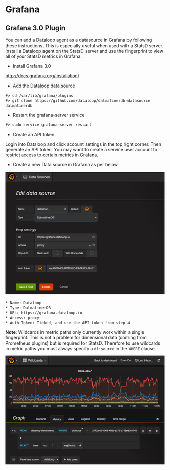# Grafana

## Grafana 3.0 Plugin

You can add a Dataloop agent as a datasource in Grafana by following these instructions. This is especially useful when used with a StatsD server. Install a Dataloop agent on the StatsD server and use the fingerprint to view all of your StatsD metrics in Grafana.

* Install Grafana 3.0

<http://docs.grafana.org/installation/>

* Add the Dataloop data source

```
#> cd /var/lib/grafana/plugins
#> git clone https://github.com/dataloop/dalmatinerdb-datasource dalmatinerdb
```

* Restart the grafana-server service

```
#> sudo service grafana-server restart
```

* Create an API token

Login into Dataloop and click account settings in the top right corner. Then generate an API token. You may want to create a service user account to restrict access to certain metrics in Grafana. 

* Create a new Data source in Grafana as per below

![Grafana Datasource](../img/grafana_datasource.png)

    * Name: Dataloop
    * Type: DalmatinerDB
    * URL: https://grafana.dataloop.io
    * Access: proxy
    * Auth Token: Ticked, and use the API token from step 4

**Note**: Wildcards in metric paths only currently work within a single fingerprint. This is not a problem for dimensional data (coming from Prometheus plugins) but is required for StatsD. Therefore to use wildcards in metric paths you must always specify a `dl:source` in the `WHERE` clause.

![Grafana Wildcard](../img/grafana_wildcard.png)
